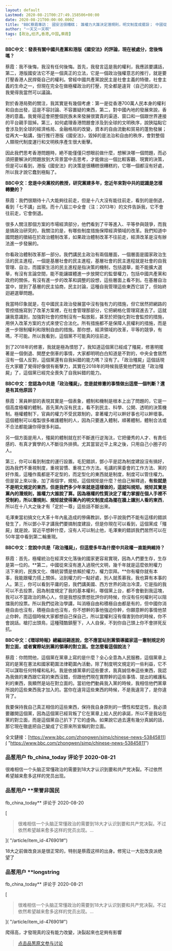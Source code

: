 ```yaml
---
layout: default
Lastmod: 2020-08-21T00:27:49.158506+00:00
date: 2020-08-21T00:00:00.000Z
title: "BBC蔡霞專訪： 國安法很糟糕； 誰權力大誰決定潛規則，明文制度成擺設； 中國從來沒有進入過現代文明"
author: "一天又一天啊"
tags: [政治,经济,香港,中国,蔡霞]
---
```


**BBC中文：發表有關中國共產黨和港版《國安法》的評論，現在被處分，您後悔嗎？**  
  
蔡霞：我不後悔，我沒有任何後悔。首先，我發言這是我的權利，我應該要講話，第二，港版國安法它不是一個真正的立法，它是一個政治強權意志的推行，就是要打壓香港人民捍衛自己的權利。曾經中國共產黨說民主是社會主義的特徵，社會主義的生命之一，但現在完全在做極權政治的打壓，完全都是違背（自己的說法），我覺得我當然可以議論。  
  
對於香港局勢的關注，我其實是有幾個考慮：第一是從香港700萬人民本身的權利和自由出發，這是不容討論、不容置疑的東西，第二，對中國內地的發展來說，香港的意義。我覺得這會把整個民族未來發展很寶貴的渠道、窗口和一個跟世界連接的平台親手毀掉。第三，如何處理香港問題會涉及到全球的文明秩序，說狹隘點它會涉及到全球的經濟格局、金融格局的改變，資本的自由流動和貿易的蓬勃發展；從再大一點講，強行推行港版《國安法》，毀掉的是法治和自由的秩序，會對整個人類現代制度運行和文明秩序產生很大衝擊。  
  
因此我們思考香港問題時，絶不能僅僅只想眼前做什麼，想解決哪一個問題，而必須把要解決的問題放到大背景當中去思考，才能做出一個比較客觀、現實的決策，但是可以看到，港版《國安法》的決策是很糟糕很糟糕的，它哪一個都沒有好處，所以我才說它蠢到極點了。  
  
  
**BBC中文：您是中央黨校的教授，研究黨建多年，您近年來對中共的認識是怎樣轉變的？**  
  
蔡霞：我們很期待十八大能夠往前走，但是十八大沒有能往前走，看到的是倒退，看到「七不講」出現。而十八屆三中全會（注：2013年）的文件告訴我，它不會往前走，它會倒退。  
  
很多人關注那個方案的市場經濟部分，他們看到了平等進入、平等參與競爭，而我是搞政治研究的，我關注的是，有哪些制度措施保障經濟領域的改革。我們知道中國問題的徵結在於政治體制改革，如果政治體制改革不往前走，經濟改革是沒有辦法進一步發展的。  
  
你看政治體制改革那一部分。我們講民主政治有兩個層面，一個層面是國家政治生活的民主進程，一個是基層社會的民主進程，基層社會的民主進程就是社會的自我管理、自治，而國家生活的民主進程是指決策的機制，包括選舉，能不能擴大選舉，有沒有言論空間，能不能讓媒體進一步放開它的監督權力，包括中國共產黨和政府的關係，有沒有進一步的改革和調整的設想，這些層面上看不到。在基層自治當中，提到了基層的民主協商，民主討論，這種自我管理這些東西它談了，但始終迴避選舉問題。  
  
我當時印象就是，在中國民主政治發展當中沒有強有力的措施，但它居然把網路的管控措施寫到了改革方案裡，在社會管理那部分，它把網格化管理寫進去了。這就讓我意識到，加強對社會的控制沒有一點放鬆，甚至於把強化對社會監控的措施，用併入改革方案的方式來使它合法化。所有措施都不是保障人民權利的措施，而是進一步限制權利和限制自由的措施。那你想，經濟領域的改革，平等的競爭，有嗎，不可能。所以我看到，這個黨不可能真的往前走。  
  
到了2018年的修憲，我就是極為憤怒了，我知道這個黨已經成了殭屍，修憲明擺著是一個倒退、開歷史倒車的事情，大家都明明白白知道是不對的，中央全會居然沒有一個人反對，這個黨還有自我糾錯的能力嗎？沒有了。「政治殭屍」這個話現在大家聽了覺得好像很有衝擊力，其實在2018年的時候我感覺他們就是「政治殭屍」了，這個黨已經完全喪失了自我糾錯的能力。  
  
  
**BBC中文：您認為中共是「政治殭屍」，您是就修憲的事情做出這麼一個判斷？還是有其他原因？**  
  
蔡霞：黨員幹部的表現其實是一個表象，體制和機制是根本上出了問題的，它是一個高度極權的體制。首先黨內沒有民主，看不到民主、科學、公開、透明的決策機制。極權體制下，官員的權力不受民眾制約，拿著權力可以幹好事也可以幹壞事。這個體制可以複製很多維護體制的人，因為只要進入體制，順著體制，體制合法或不合法都能讓你得很多利益。  
  
另一個方面是用人，殭屍的體制就在於不斷進行逆淘汰，它把優秀的人才、有責任感的、有真才實學的人不斷往外排擠。尤其當習近平上來之後，只用自己小圈子的人。  
  
第三，你可以看到制度的運行設置。毛犯錯誤，鄧小平是認為制度建設沒有搞好，因為我們不重視制度，重視習慣、重視工作方法。毛講的黨委會的工作方法、黨的好作風，這種作風都是不定型的，而定型化的東西就是制度，制度可以管住權力。但是習上來以後，加了兩個字，規矩。這個規矩是什麼？他自己解釋過，**有些就是不是明文規定的東西，但是我們多少年來就是這樣做的，這就叫規矩。規矩其實是黨內的潛規則，誰權力大誰說了算。**因為極權的性質決定了權力掌握在個人手裡不受制約，所以**潛規則、規矩就使得黨內的明文制度成為擺在牆上讓別人看的東西**，所以在十八大之後才有「定於一尊」這些話不斷出來。  
  
毛澤東當初搞文化大革十年內亂造成的慘痛教訓，鄧小平說我們不能有這樣的錯誤發生了，所以鄧小平才講我們要搞制度建設，但是你現在可以看到，這個黨成「殭屍」就是說，習近平想幹什麼，沒有人可以制止他，毛澤東的錯誤我們居然可以在50年當中看到第二輪重現。  
  
  
**BBC中文：您說中共是「政治殭屍」，但這麼多年為什麼中共政權一直能夠維持？**  
  
蔡霞：首先，極權統治在經濟文化落後的國家更容易實現，因為人們要生存，生存是第一位的。**第二，中國從來沒有進入過現代文明，幾千年就是這麼依附權力活下來的，民族文化、傳統習慣是依賴於權力，權力崇拜。**你有權你就有本事，我能跟權力搭上關係，沾到權力的一點好處，別人就羨慕我，我也算有本事的人。第三，你可以看到平庸的惡，我們講美國、西方世界的政治冷漠，它是指的我可以不去投票，因為制度規定了我的基本權利，哪個黨上台，都不會動到我這塊，我可以不當政治的熱心人，但是我想投票想批評你的時候，你沒有任何權利可以阻擋我的投票。所以我們從政治學講，叫消極自由和積極自由都是有的，但中國你消極自由也沒有，積極自由也沒有，你不想幹的事他強迫你幹，你願意幹的事情他禁止你幹。而這個時候大家都想自己保自己，所以當權利沒有傷害到你的時候，你不會說話。槍打出頭鳥，這種殘酷鎮壓下，人人自保，不到你自己頭上你不會拼死反抗。  
  
  
**BBC中文：《環球時報》總編胡錫進說，您不應當站到黨領導國家這一憲制規定的對立面，或者實際站到黨的領導的對立面。您怎麼看這個說法？**  
  
蔡霞：你問問他，這個黨在黨章上寫的是什麼？全心全意為人民服務，這個黨章上寫的是黨在憲法和國家範圍法律範圍內活動，除了制度明文規定的一些利益，它不可以謀取任何特權和私利。我是依據黨章的這些要求，我真誠信奉這些東西，我認為我做的東西跟它寫的東西沒錯，但跟他們現在實際幹的這些事情、提出的維護私利的東西，我顯然是站在對立面的。當初他們動員我入黨的時候，我相信他們黨章所說的這些東西我才加入的。當你在違背這些東西的時候，不是我違背了，是你違背了。  
  
我要保持我自己真正相信的這些東西，保持我自身原則的一慣性和堅定性，我必須要離開這個黨，因為這個黨已經背叛了它在黨章上給人民的承諾，所以不是我站在黨的對立面，而是這個黨自己扒下了它的虛偽。如果說它過去還有幾分真誠的話，那它現在徹底把自己變成了它原來所宣稱的對立面。  
  
  
全文鏈接：[https://www.bbc.com/zhongwen/simp/chinese-news-53845811]( "https://www.bbc.com/zhongwen/simp/chinese-news-53845811")

            
### 品葱用户 **fb_china_today** 评论于 2020-08-21
        
很难相信一个头脑正常懂政治的需要到18大才认识到要和共产党决裂。不过依然希望越来愈多这样的党员出现。
        


            
### 品葱用户 **荣誉非国民 
fb_china_today** 评论于 2020-08-20
        
[

> 很难相信一个头脑正常懂政治的需要到18大才认识到要和共产党决裂。不过依然希望越来愈多这样的党员出现。...

]( "/article/item_id-476901#")  
  
18大之前做改良派是很正常的，特别是蔡霞这样的出身。修宪让一大批改良派绝望了
        


            
### 品葱用户 **longstring 
fb_china_today** 评论于 2020-08-21
        
[

> 很难相信一个头脑正常懂政治的需要到18大才认识到要和共产党决裂。不过依然希望越来愈多这样的党员出现。...

]( "/article/item_id-476901#")  
  
爬得高，才發現真的沒有能力改變，決裂起來也足夠有影響
        






> [点击品葱原文参与讨论](https://pincong.rocks/article/23209)

